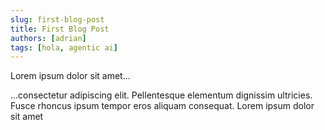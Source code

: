 ```yaml
---
slug: first-blog-post
title: First Blog Post
authors: [adrian]
tags: [hola, agentic ai]
---
```


Lorem ipsum dolor sit amet...

<!-- truncate -->

...consectetur adipiscing elit. Pellentesque elementum dignissim ultricies. Fusce rhoncus ipsum tempor eros aliquam consequat. Lorem ipsum dolor sit amet
